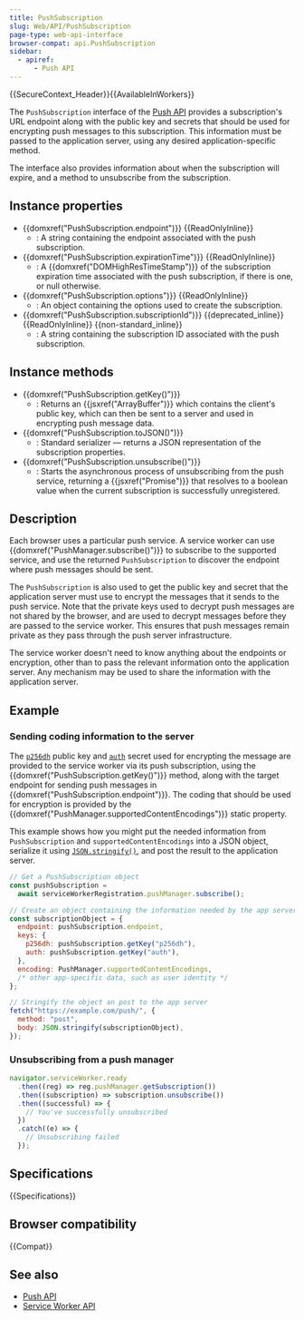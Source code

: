 ```yaml
---
title: PushSubscription
slug: Web/API/PushSubscription
page-type: web-api-interface
browser-compat: api.PushSubscription
sidebar:
  - apiref:
      - Push API
---
```


{{SecureContext_Header}}{{AvailableInWorkers}}

The `PushSubscription` interface of the [Push API](/en-US/docs/Web/API/Push_API) provides a subscription's URL endpoint along with the public key and secrets that should be used for encrypting push messages to this subscription.
This information must be passed to the application server, using any desired application-specific method.

The interface also provides information about when the subscription will expire, and a method to unsubscribe from the subscription.

## Instance properties

- {{domxref("PushSubscription.endpoint")}} {{ReadOnlyInline}}
  - : A string containing the endpoint associated with the push subscription.
- {{domxref("PushSubscription.expirationTime")}} {{ReadOnlyInline}}
  - : A {{domxref("DOMHighResTimeStamp")}} of the subscription expiration time associated with the push subscription, if there is one, or null otherwise.
- {{domxref("PushSubscription.options")}} {{ReadOnlyInline}}
  - : An object containing the options used to create the subscription.
- {{domxref("PushSubscription.subscriptionId")}} {{deprecated_inline}} {{ReadOnlyInline}} {{non-standard_inline}}
  - : A string containing the subscription ID associated with the push subscription.

## Instance methods

- {{domxref("PushSubscription.getKey()")}}
  - : Returns an {{jsxref("ArrayBuffer")}} which contains the client's public key, which can then be sent to a server and used in encrypting push message data.
- {{domxref("PushSubscription.toJSON()")}}
  - : Standard serializer — returns a JSON representation of the subscription properties.
- {{domxref("PushSubscription.unsubscribe()")}}
  - : Starts the asynchronous process of unsubscribing from the push service, returning a {{jsxref("Promise")}} that resolves to a boolean value when the current subscription is successfully unregistered.

## Description

Each browser uses a particular push service.
A service worker can use {{domxref("PushManager.subscribe()")}} to subscribe to the supported service, and use the returned `PushSubscription` to discover the endpoint where push messages should be sent.

The `PushSubscription` is also used to get the public key and secret that the application server must use to encrypt the messages that it sends to the push service.
Note that the private keys used to decrypt push messages are not shared by the browser, and are used to decrypt messages before they are passed to the service worker.
This ensures that push messages remain private as they pass through the push server infrastructure.

The service worker doesn't need to know anything about the endpoints or encryption, other than to pass the relevant information onto the application server.
Any mechanism may be used to share the information with the application server.

## Example

### Sending coding information to the server

The [`p256dh`](/en-US/docs/Web/API/PushSubscription/getKey#p256dh) public key and [`auth`](/en-US/docs/Web/API/PushSubscription/getKey#auth) secret used for encrypting the message are provided to the service worker via its push subscription, using the {{domxref("PushSubscription.getKey()")}} method, along with the target endpoint for sending push messages in {{domxref("PushSubscription.endpoint")}}.
The coding that should be used for encryption is provided by the {{domxref("PushManager.supportedContentEncodings")}} static property.

This example shows how you might put the needed information from `PushSubscription` and `supportedContentEncodings` into a JSON object, serialize it using [`JSON.stringify()`](/en-US/docs/Web/JavaScript/Reference/Global_Objects/JSON/stringify), and post the result to the application server.

```js
// Get a PushSubscription object
const pushSubscription =
  await serviceWorkerRegistration.pushManager.subscribe();

// Create an object containing the information needed by the app server
const subscriptionObject = {
  endpoint: pushSubscription.endpoint,
  keys: {
    p256dh: pushSubscription.getKey("p256dh"),
    auth: pushSubscription.getKey("auth"),
  },
  encoding: PushManager.supportedContentEncodings,
  /* other app-specific data, such as user identity */
};

// Stringify the object an post to the app server
fetch("https://example.com/push/", {
  method: "post",
  body: JSON.stringify(subscriptionObject),
});
```

### Unsubscribing from a push manager

```js
navigator.serviceWorker.ready
  .then((reg) => reg.pushManager.getSubscription())
  .then((subscription) => subscription.unsubscribe())
  .then((successful) => {
    // You've successfully unsubscribed
  })
  .catch((e) => {
    // Unsubscribing failed
  });
```

## Specifications

{{Specifications}}

## Browser compatibility

{{Compat}}

## See also

- [Push API](/en-US/docs/Web/API/Push_API)
- [Service Worker API](/en-US/docs/Web/API/Service_Worker_API)
